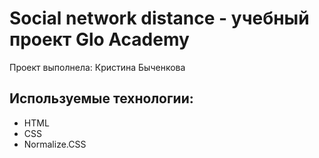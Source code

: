 # Social network distance - учебный проект Glo Academy
Проект выполнела: Кристина Быченкова

## Используемые технологии:
- HTML
- CSS
- Normalize.CSS
